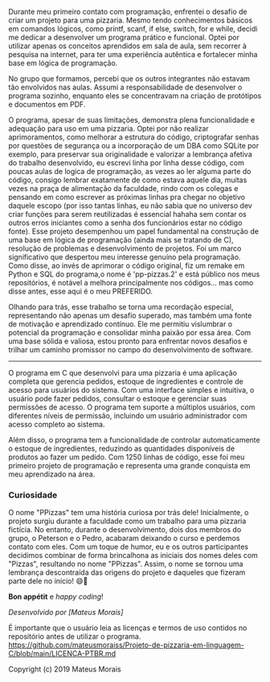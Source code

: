Durante meu primeiro contato com programação, enfrentei o desafio de criar um projeto para uma pizzaria. Mesmo tendo conhecimentos básicos em comandos lógicos, como printf, scanf, if else, switch, for e while, decidi me dedicar a desenvolver um programa prático e funcional. Optei por utilizar apenas os conceitos aprendidos em sala de aula, sem recorrer à pesquisa na internet, para ter uma experiência autêntica e fortalecer minha base em lógica de programação.

No grupo que formamos, percebi que os outros integrantes não estavam tão envolvidos nas aulas. Assumi a responsabilidade de desenvolver o programa sozinho, enquanto eles se concentravam na criação de protótipos e documentos em PDF.

O programa, apesar de suas limitações, demonstra plena funcionalidade e adequação para uso em uma pizzaria. Optei por não realizar aprimoramentos, como melhorar a estrutura do código, criptografar senhas por questões de segurança ou a incorporação de um DBA como SQLite por exemplo, para preservar sua originalidade e valorizar a lembrança afetiva do trabalho desenvolvido, eu escrevi linha por linha desse código, com poucas aulas de logica de programação, as vezes ao ler alguma parte do código, consigo lembrar exatamente de como estava aquele dia, muitas vezes na praça de alimentação da faculdade, rindo com os colegas e pensando em como escrever as próximas linhas pra chegar no objetivo daquele escopo (por isso tantas linhas, eu não sabia que no universo dev criar funções para serem reutilizadas é essencial hahaha sem contar os outros erros iniciantes como a senha dos funcionários estar no código fonte). Esse projeto desempenhou um papel fundamental na construção de uma base em lógica de programação (ainda mais se tratando de C), resolução de problemas e desenvolvimento de projetos. Foi um marco significativo que despertou meu interesse genuíno pela programação. Como disse, ao invés de aprimorar o código original, fiz um remake em Python e SQL do programa,o nome é 'pp-pizzas.2' e está público nos meus repositórios, é notável a melhora principalmente nos códigos... mas como disse antes, esse aqui é o meu PREFERIDO.

Olhando para trás, esse trabalho se torna uma recordação especial, representando não apenas um desafio superado, mas também uma fonte de motivação e aprendizado contínuo. Ele me permitiu vislumbrar o potencial da programação e consolidar minha paixão por essa área. Com uma base sólida e valiosa, estou pronto para enfrentar novos desafios e trilhar um caminho promissor no campo do desenvolvimento de software.

--------------------------------------------------------------------

O programa em C que desenvolvi para uma pizzaria é uma aplicação completa que gerencia pedidos, estoque de ingredientes e controle de acesso para usuários do sistema. Com uma interface simples e intuitiva, o usuário pode fazer pedidos, consultar o estoque e gerenciar suas permissões de acesso. O programa tem suporte a múltiplos usuários, com diferentes níveis de permissão, incluindo um usuário administrador com acesso completo ao sistema.

 Além disso, o programa tem a funcionalidade de controlar automaticamente o estoque de ingredientes, reduzindo as quantidades disponíveis de produtos ao fazer um pedido. Com 1250 linhas de código, esse foi meu primeiro projeto de programação e representa uma grande conquista em meu aprendizado na área. 

 ### Curiosidade

O nome "PPizzas" tem uma história curiosa por trás dele! Inicialmente, o projeto surgiu durante a faculdade como um trabalho para uma pizzaria fictícia. No entanto, durante o desenvolvimento, dois dos membros do grupo, o Peterson e o Pedro, acabaram deixando o curso e perdemos contato com eles. Com um toque de humor, eu e os outros participantes decidimos combinar de forma brincalhona as iniciais dos nomes deles com "Pizzas", resultando no nome "PPizzas". Assim, o nome se tornou uma lembrança descontraída das origens do projeto e daqueles que fizeram parte dele no início! 😄🍕

**Bon appétit** e _happy coding_!

_Desenvolvido por [Mateus Morais]_

É importante que o usuário leia as licenças e termos de uso contidos no repositório antes de utilizar o programa.
https://github.com/mateusmoraiss/Projeto-de-pizzaria-em-linguagem-C/blob/main/LICENÇA-PTBR.md

Copyright (c) 2019 Mateus Morais


